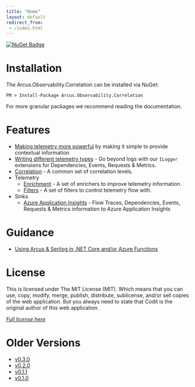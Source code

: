 ```yaml
---
title: "Home"
layout: default
redirect_from:
 - /index.html
---
```


[![NuGet Badge](https://buildstats.info/nuget/Arcus.Observability.Correlation?includePreReleases=true)](https://www.nuget.org/packages/Arcus.Observability.Correlation/)

# Installation

The Arcus.Observability.Correlation can be installed via NuGet:

```shell
PM > Install-Package Arcus.Observability.Correlation
```

For more granular packages we recommend reading the documentation.

# Features

- [Making telemetry more powerful](/features/making-telemetry-more-powerful) by making it simple to provide contextual information
- [Writing different telemetry types](/features/writing-different-telemetry-types) - Go beyond logs with our `ILogger` extensions for Dependencies, Events, Requests & Metrics.
- [Correlation](/features/correlation) - A common set of correlation levels.
- Telemetry
    - [Enrichment](/features/telemetry-enrichment) - A set of enrichers to improve telemetry information.
    - [Filters](/features/telemetry-filter) - A set of filters to control telemetry flow with.
- Sinks
    - [Azure Application Insights](/features/sinks/azure-application-insights) - Flow Traces, Dependencies, Events, Requests & Metrics information to Azure Application Insights

# Guidance

- [Using Arcus & Serilog in .NET Core and/or Azure Functions](/guidance/use-with-dotnet-and-functions.md)

# License
This is licensed under The MIT License (MIT). Which means that you can use, copy, modify, merge, publish, distribute, sublicense, and/or sell copies of the web application. But you always need to state that Codit is the original author of this web application.

*[Full license here](https://github.com/arcus-azure/arcus.observability/blob/master/LICENSE)*

# Older Versions

- [v0.3.0](v0.3.0)
- [v0.2.0](v0.2.0)
- [v0.1.1](v0.1.1)
- [v0.1.0](v0.1.0)
